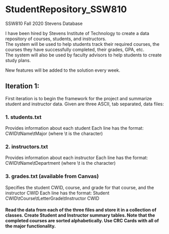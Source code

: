 # StudentRepository_SSW810
SSW810 Fall 2020 Stevens Database

I have been hired by Stevens Institute of Technology to create a data repository of courses, students, and instructors.  
The system will be used to help students track their required courses, the courses they have successfully completed, their grades,  GPA, etc.  
The system will also be used by faculty advisors to help students to create study plans.  

New features will be added to the solution every week.  

## Iteration 1:
First iteration is to begin the framework for the project and summarize student and instructor data.  Given are three ASCII, tab separated,  data files:

### 1. students.txt
Provides information about each student
Each line has the format: CWID\tName\tMajor (where \t is the <tab> character)

### 2. instructors.txt
Provides information about each instructor
Each line has the format: CWID\tName\tDepartment (where \t is the <tab> character)

### 3. grades.txt (available from Canvas)
Specifies the student CWID, course, and grade for that course, and the instructor CWID
Each line has the format: Student CWID\tCourse\tLetterGrade\tInstructor CWID

#### Read the data from each of the three files and store it in a collection of classes. Create Student and Instructor summary tables. Note that the completed courses are sorted alphabetically. Use CRC Cards with all of the major functionality.
